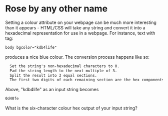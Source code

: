# Rose by any other name

Setting a colour attribute on your webpage can be much more interesting than it appears - HTML/CSS will take any string and convert it into a hexadecimal representation for use in a webpage. For instance, text with tag:

```html
body bgcolor="kdb4life"
```

produces a nice blue colour.
The conversion process happens like so:

```txt
  Set the string's non-hexadecimal characters to 0.
  Pad the string length to the next multiple of 3.
  Split the result into 3 equal sections.
  The first two digits of each remaining section are the hex components.
```

Above, "kdb4life" as an input string becomes

```txt
0d40fe
```

What is the six-character colour hex output of your input string?

